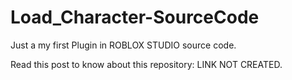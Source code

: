 # Load_Character-SourceCode
Just a my first Plugin in ROBLOX STUDIO source code.

Read this post to know about this repository: LINK NOT CREATED.
